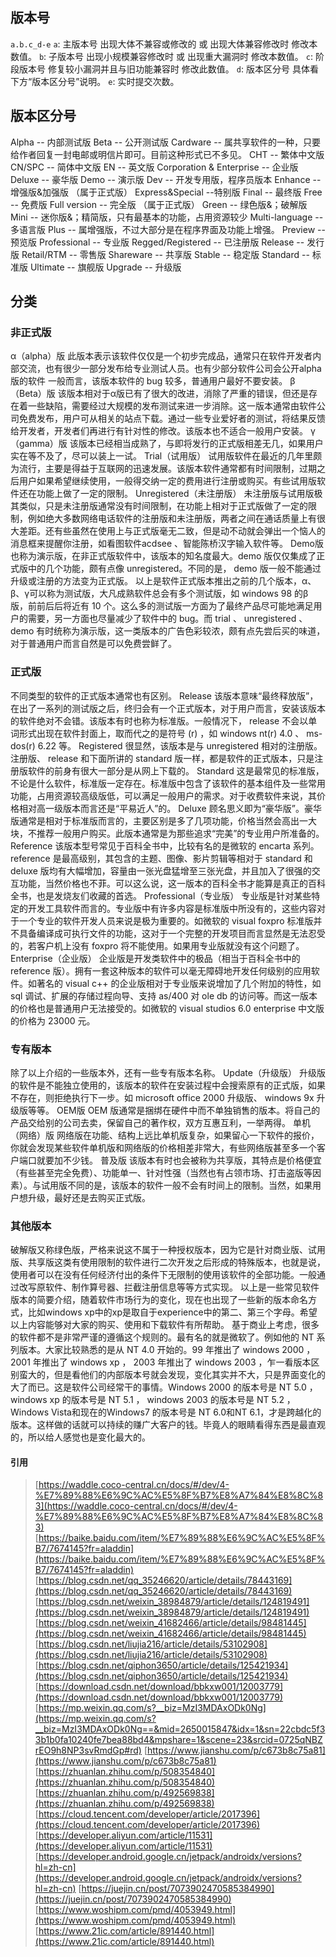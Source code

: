 ## 版本号
`a.b.c_d-e`
`a`: 主版本号 出现大体不兼容或修改的 或 出现大体兼容修改时 修改本数值。
`b`: 子版本号 出现小规模兼容修改时 或 出现重大漏洞时 修改本数值。
`c`: 阶段版本号 修复较小漏洞并且与旧功能兼容时 修改此数值。
`d`: 版本区分号 具体看下方“版本区分号”说明。
`e`: 实时提交次数。
## 版本区分号
Alpha -- 内部测试版
Beta -- 公开测试版
Cardware -- 属共享软件的一种，只要给作者回复一封电邮或明信片即可。目前这种形式已不多见。
CHT -- 繁体中文版
CN/SPC -- 简体中文版
EN -- 英文版
Corporation & Enterprise -- 企业版
Deluxe -- 豪华版
Demo -- 演示版
Dev -- 开发专用版，程序员版本
Enhance -- 增强版&加强版 （属于正式版）
Express&Special --特别版
Final -- 最终版
Free -- 免费版
Full version -- 完全版 （属于正式版）
Green -- 绿色版&；破解版
Mini -- 迷你版&；精简版，只有最基本的功能，占用资源较少
Multi-language -- 多语言版
Plus -- 属增强版，不过大部分是在程序界面及功能上增强。
Preview --预览版
Professional -- 专业版
Regged/Registered -- 已注册版
Release -- 发行版
Retail/RTM -- 零售版
Shareware -- 共享版
Stable -- 稳定版
Standard -- 标准版
Ultimate -- 旗舰版
Upgrade -- 升级版
## 分类
### 非正式版
α（alpha）版
此版本表示该软件仅仅是一个初步完成品，通常只在软件开发者内部交流，也有很少一部分发布给专业测试人员。也有少部分软件公司会公开alpha版的软件
一般而言，该版本软件的 bug 较多，普通用户最好不要安装。
β（Beta）版
该版本相对于α版已有了很大的改进，消除了严重的错误，但还是存在着一些缺陷，需要经过大规模的发布测试来进一步消除。这一版本通常由软件公司免费发布，用户可从相关的站点下载。通过一些专业爱好者的测试，将结果反馈给开发者，开发者们再进行有针对性的修改。该版本也不适合一般用户安装。
γ（gamma）版
该版本已经相当成熟了，与即将发行的正式版相差无几，如果用户实在等不及了，尽可以装上一试。
Trial（试用版）
试用版软件在最近的几年里颇为流行，主要是得益于互联网的迅速发展。该版本软件通常都有时间限制，过期之后用户如果希望继续使用，一般得交纳一定的费用进行注册或购买。有些试用版软件还在功能上做了一定的限制。
Unregistered（未注册版）
未注册版与试用版极其类似，只是未注册版通常没有时间限制，在功能上相对于正式版做了一定的限制，例如绝大多数网络电话软件的注册版和未注册版，两者之间在通话质量上有很大差距。还有些虽然在使用上与正式版毫无二致，但是动不动就会弹出一个恼人的消息框来提醒你注册，如看图软件acdsee 、智能陈桥汉字输入软件等。
Demo版
也称为演示版，在非正式版软件中，该版本的知名度最大。demo 版仅仅集成了正式版中的几个功能，颇有点像 unregistered。不同的是， demo 版一般不能通过升级或注册的方法变为正式版。
以上是软件正式版本推出之前的几个版本，α、β、γ可以称为测试版，大凡成熟软件总会有多个测试版，如 windows 98 的β版，前前后后将近有 10 个。这么多的测试版一方面为了最终产品尽可能地满足用户的需要，另一方面也尽量减少了软件中的 bug。而 trial 、 unregistered 、 demo 有时统称为演示版，这一类版本的广告色彩较浓，颇有点先尝后买的味道，对于普通用户而言自然是可以免费尝鲜了。
### 正式版
不同类型的软件的正式版本通常也有区别。
Release
该版本意味“最终释放版”，在出了一系列的测试版之后，终归会有一个正式版本，对于用户而言，安装该版本的软件绝对不会错。该版本有时也称为标准版。一般情况下， release 不会以单词形式出现在软件封面上，取而代之的是符号 (r) ，如 windows nt(r) 4.0 、 ms-dos(r) 6.22 等。
Registered
很显然，该版本是与 unregistered 相对的注册版。注册版、 release 和下面所讲的 standard 版一样，都是软件的正式版本，只是注册版软件的前身有很大一部分是从网上下载的。
Standard
这是最常见的标准版，不论是什么软件，标准版一定存在。标准版中包含了该软件的基本组件及一些常用功能，占用资源较高级版低，可以满足一般用户的需求。对于收费软件来说，其价格相对高一级版本而言还是“平易近人”的。
Deluxe
顾名思义即为“豪华版”。豪华版通常是相对于标准版而言的，主要区别是多了几项功能，价格当然会高出一大块，不推荐一般用户购买。此版本通常是为那些追求“完美”的专业用户所准备的。
Reference
该版本型号常见于百科全书中，比较有名的是微软的 encarta 系列。reference 是最高级别，其包含的主题、图像、影片剪辑等相对于 standard 和 deluxe 版均有大幅增加，容量由一张光盘猛增至三张光盘，并且加入了很强的交互功能，当然价格也不菲。可以这么说，这一版本的百科全书才能算是真正的百科全书，也是发烧友们收藏的首选。
Professional（专业版）
专业版是针对某些特定的开发工具软件而言的。专业版中有许多内容是标准版中所没有的，这些内容对于一个专业的软件开发人员来说是极为重要的。如微软的 visual foxpro 标准版并不具备编译成可执行文件的功能，这对于一个完整的开发项目而言显然是无法忍受的，若客户机上没有 foxpro 将不能使用。如果用专业版就没有这个问题了。
Enterprise（企业版）
企业版是开发类软件中的极品（相当于百科全书中的 reference 版）。拥有一套这种版本的软件可以毫无障碍地开发任何级别的应用软件。如著名的 visual c++ 的企业版相对于专业版来说增加了几个附加的特性，如 sql 调试、扩展的存储过程向导、支持 as/400 对 ole db 的访问等。而这一版本的价格也是普通用户无法接受的。如微软的 visual studios 6.0 enterprise 中文版的价格为 23000 元。
### 专有版本
除了以上介绍的一些版本外，还有一些专有版本名称。
Update（升级版）
升级版的软件是不能独立使用的，该版本的软件在安装过程中会搜索原有的正式版，如果不存在，则拒绝执行下一步。如 microsoft office 2000 升级版、 windows 9x 升级版等等。
OEM版
OEM 版通常是捆绑在硬件中而不单独销售的版本。将自己的产品交给别的公司去卖，保留自己的著作权，双方互惠互利，一举两得。
单机（网络）版
网络版在功能、结构上远比单机版复杂，如果留心一下软件的报价，你就会发现某些软件单机版和网络版的价格相差非常大，有些网络版甚至多一个客户端口就要加不少钱。
普及版
该版本有时也会被称为共享版，其特点是价格便宜（有些甚至完全免费）、功能单一、针对性强（当然也有占领市场、打击盗版等因素）。与试用版不同的是，该版本的软件一般不会有时间上的限制。当然，如果用户想升级，最好还是去购买正式版。
### 其他版本
破解版又称绿色版，严格来说这不属于一种授权版本，因为它是针对商业版、试用版、共享版这类有使用限制的软件进行二次开发之后形成的特殊版本，也就是说，使用者可以在没有任何经济付出的条件下无限制的使用该软件的全部功能。一般通过改写原软件、制作算号器、拦截注册信息等等方式实现。
以上是一些常见软件版本的简要介绍，随着软件市场行为的变化，现在也出现了一些新的版本命名方式，比如windows xp中的xp是取自于experience中的第二、第三个字母。希望以上内容能够对大家的购买、使用和下载软件有所帮助。
基于商业上考虑，很多的软件都不是非常严谨的遵循这个规则的。最有名的就是微软了。例如他的 NT 系列版本。大家比较熟悉的是从 NT 4.0 开始的。99 年推出了 windows 2000 ， 2001 年推出了 windows xp ， 2003 年推出了 windows 2003 ，乍一看版本区别蛮大的，但是看他们的内部版本号就会发现，变化其实并不大，只是界面变化的大了而已。这是软件公司经常干的事情。Windows 2000 的版本号是 NT 5.0 ， windows xp 的版本号是 NT 5.1 ， windows 2003 的版本号是 NT 5.2 ，Windows Vista和现在的Windows7 的版本号是 NT 6.0和NT 6.1，才是跨越化的版本。这样做的话就可以持续的赚广大客户的钱。毕竟人的眼睛看得东西是最直观的，所以给人感觉也是变化最大的。

#### 引用
> [https://waddle.coco-central.cn/docs/#/dev/4-%E7%89%88%E6%9C%AC%E5%8F%B7%E8%A7%84%E8%8C%83](https://waddle.coco-central.cn/docs/#/dev/4-%E7%89%88%E6%9C%AC%E5%8F%B7%E8%A7%84%E8%8C%83)
> [https://baike.baidu.com/item/%E7%89%88%E6%9C%AC%E5%8F%B7/7674145?fr=aladdin](https://baike.baidu.com/item/%E7%89%88%E6%9C%AC%E5%8F%B7/7674145?fr=aladdin)
> [https://blog.csdn.net/qq_35246620/article/details/78443169](https://blog.csdn.net/qq_35246620/article/details/78443169)
> [https://blog.csdn.net/weixin_38984879/article/details/124819491](https://blog.csdn.net/weixin_38984879/article/details/124819491)
> [https://blog.csdn.net/weixin_41682466/article/details/98481445](https://blog.csdn.net/weixin_41682466/article/details/98481445)
> [https://blog.csdn.net/liujia216/article/details/53102908](https://blog.csdn.net/liujia216/article/details/53102908)
> [https://blog.csdn.net/qiphon3650/article/details/125421934](https://blog.csdn.net/qiphon3650/article/details/125421934)
> [https://download.csdn.net/download/bbkxw001/12003779](https://download.csdn.net/download/bbkxw001/12003779)
> [https://mp.weixin.qq.com/s?__biz=MzI3MDAxODk0Ng](https://mp.weixin.qq.com/s?__biz=MzI3MDAxODk0Ng==&mid=2650015847&idx=1&sn=22cbdc5f33b1b0fa10240fe7bea88bd4&mpshare=1&scene=23&srcid=0725qNBZrEO9h8NP3svRmdGp#rd)
> [https://www.jianshu.com/p/c673b8c75a81](https://www.jianshu.com/p/c673b8c75a81)
> [https://zhuanlan.zhihu.com/p/508354840](https://zhuanlan.zhihu.com/p/508354840)
> [https://zhuanlan.zhihu.com/p/492569838](https://zhuanlan.zhihu.com/p/492569838)
> [https://cloud.tencent.com/developer/article/2017396](https://cloud.tencent.com/developer/article/2017396)
> [https://developer.aliyun.com/article/11531](https://developer.aliyun.com/article/11531)
> [https://developer.android.google.cn/jetpack/androidx/versions?hl=zh-cn](https://developer.android.google.cn/jetpack/androidx/versions?hl=zh-cn)
> [https://juejin.cn/post/7073902470585384990](https://juejin.cn/post/7073902470585384990)
> [https://www.woshipm.com/pmd/4053949.html](https://www.woshipm.com/pmd/4053949.html)
> [https://www.21ic.com/article/891440.html](https://www.21ic.com/article/891440.html)


 
